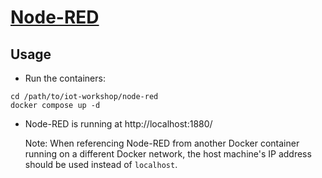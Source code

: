 # [Node-RED](https://nodered.org/)

## Usage
- Run the containers:
```
cd /path/to/iot-workshop/node-red
docker compose up -d
```

- Node-RED is running at http://localhost:1880/

  Note: When referencing Node-RED from another Docker container running on a different Docker network, the host machine's IP address should be used instead of `localhost`.
